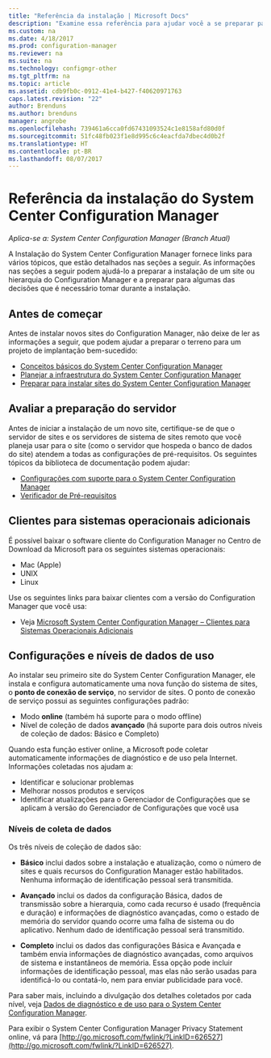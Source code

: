 ```yaml
---
title: "Referência da instalação | Microsoft Docs"
description: "Examine essa referência para ajudar você a se preparar para instalar um site ou hierarquia do Configuration Manager."
ms.custom: na
ms.date: 4/18/2017
ms.prod: configuration-manager
ms.reviewer: na
ms.suite: na
ms.technology: configmgr-other
ms.tgt_pltfrm: na
ms.topic: article
ms.assetid: cdb9fb0c-0912-41e4-b427-f40620971763
caps.latest.revision: "22"
author: Brenduns
ms.author: brenduns
manager: angrobe
ms.openlocfilehash: 739461a6cca0fd67431093524c1e8158afd80d0f
ms.sourcegitcommit: 51fc48fb023f1e8d995c6c4eacfda7dbec4d0b2f
ms.translationtype: HT
ms.contentlocale: pt-BR
ms.lasthandoff: 08/07/2017
---
```

# <a name="reference-for-system-center-configuration-manager-setup"></a>Referência da instalação do System Center Configuration Manager

*Aplica-se a: System Center Configuration Manager (Branch Atual)*

A Instalação do System Center Configuration Manager fornece links para vários tópicos, que estão detalhados nas seções a seguir. As informações nas seções a seguir podem ajudá-lo a preparar a instalação de um site ou hierarquia do Configuration Manager e a preparar para algumas das decisões que é necessário tomar durante a instalação.  


##  <a name="bkmk_start"></a> Antes de começar  
Antes de instalar novos sites do Configuration Manager, não deixe de ler as informações a seguir, que podem ajudar a preparar o terreno para um projeto de implantação bem-sucedido:  

-   [Conceitos básicos do System Center Configuration Manager](../../../../core/understand/fundamentals.md)  
-   [Planejar a infraestrutura do System Center Configuration Manager](../../../plan-design/network/configure-firewalls-ports-domains.md)  
-   [Preparar para instalar sites do System Center Configuration Manager](prepare-to-install-sites.md)  

##  <a name="bkmk_assess"></a> Avaliar a preparação do servidor  
Antes de iniciar a instalação de um novo site, certifique-se de que o servidor de sites e os servidores de sistema de sites remoto que você planeja usar para o site (como o servidor que hospeda o banco de dados do site) atendem a todas as configurações de pré-requisitos. Os seguintes tópicos da biblioteca de documentação podem ajudar:  

-   [Configurações com suporte para o System Center Configuration Manager](../../../../core/plan-design/configs/supported-configurations.md)  
-   [Verificador de Pré-requisitos](prerequisite-checker.md)  

##  <a name="bkmk_Addclients"></a> Clientes para sistemas operacionais adicionais  
É possível baixar o software cliente do Configuration Manager no Centro de Download da Microsoft para os seguintes sistemas operacionais:  

-   Mac (Apple)  
-   UNIX  
-   Linux  

Use os seguintes links para baixar clientes com a versão do Configuration Manager que você usa:  

-   Veja [Microsoft System Center Configuration Manager – Clientes para Sistemas Operacionais Adicionais](http://www.microsoft.com/download/details.aspx?id=47719)  

##  <a name="bkmk_usage"></a> Configurações e níveis de dados de uso  
Ao instalar seu primeiro site do System Center Configuration Manager, ele instala e configura automaticamente uma nova função do sistema de sites, o **ponto de conexão de serviço**, no servidor de sites. O ponto de conexão de serviço possui as seguintes configurações padrão:  

-   Modo **online** (também há suporte para o modo offline)  
-   Nível de coleção de dados **avançado** (há suporte para dois outros níveis de coleção de dados: Básico e Completo)  

Quando esta função estiver online, a Microsoft pode coletar automaticamente informações de diagnóstico e de uso pela Internet. Informações coletadas nos ajudam a:  

-   Identificar e solucionar problemas  
-   Melhorar nossos produtos e serviços  
-   Identificar atualizações para o Gerenciador de Configurações que se aplicam à versão do Gerenciador de Configurações que você usa  

### <a name="levels-of-data-collection"></a>Níveis de coleta de dados  
Os três níveis de coleção de dados são:

-   **Básico** inclui dados sobre a instalação e atualização, como o número de sites e quais recursos do Configuration Manager estão habilitados. Nenhuma informação de identificação pessoal será transmitida.  

-   **Avançado** inclui os dados da configuração Básica, dados de transmissão sobre a hierarquia, como cada recurso é usado (frequência e duração) e informações de diagnóstico avançadas, como o estado de memória do servidor quando ocorre uma falha de sistema ou do aplicativo. Nenhum dado de identificação pessoal será transmitido.  

-   **Completo** inclui os dados das configurações Básica e Avançada e também envia informações de diagnóstico avançadas, como arquivos de sistema e instantâneos de memória. Essa opção pode incluir informações de identificação pessoal, mas elas não serão usadas para identificá-lo ou contatá-lo, nem para enviar publicidade para você.  

Para saber mais, incluindo a divulgação dos detalhes coletados por cada nível, veja [Dados de diagnóstico e de uso para o System Center Configuration Manager](../../../../core/plan-design/diagnostics/diagnostics-and-usage-data.md).  

Para exibir o System Center Configuration Manager Privacy Statement online, vá para [http://go.microsoft.com/fwlink/?LinkID=626527](http://go.microsoft.com/fwlink/?LinkID=626527).
